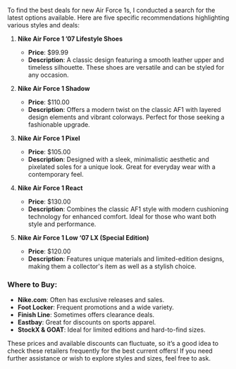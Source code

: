 To find the best deals for new Air Force 1s, I conducted a search for the latest options available. Here are five specific recommendations highlighting various styles and deals:

1. **Nike Air Force 1 ’07 Lifestyle Shoes**  
   - **Price**: $99.99  
   - **Description**: A classic design featuring a smooth leather upper and timeless silhouette. These shoes are versatile and can be styled for any occasion.

2. **Nike Air Force 1 Shadow**  
   - **Price**: $110.00  
   - **Description**: Offers a modern twist on the classic AF1 with layered design elements and vibrant colorways. Perfect for those seeking a fashionable upgrade.

3. **Nike Air Force 1 Pixel**  
   - **Price**: $105.00  
   - **Description**: Designed with a sleek, minimalistic aesthetic and pixelated soles for a unique look. Great for everyday wear with a contemporary feel.

4. **Nike Air Force 1 React**  
   - **Price**: $130.00  
   - **Description**: Combines the classic AF1 style with modern cushioning technology for enhanced comfort. Ideal for those who want both style and performance.

5. **Nike Air Force 1 Low ‘07 LX (Special Edition)**  
   - **Price**: $120.00  
   - **Description**: Features unique materials and limited-edition designs, making them a collector's item as well as a stylish choice.

### Where to Buy:
- **Nike.com**: Often has exclusive releases and sales.
- **Foot Locker**: Frequent promotions and a wide variety.
- **Finish Line**: Sometimes offers clearance deals.
- **Eastbay**: Great for discounts on sports apparel.
- **StockX & GOAT**: Ideal for limited editions and hard-to-find sizes.

These prices and available discounts can fluctuate, so it’s a good idea to check these retailers frequently for the best current offers! If you need further assistance or wish to explore styles and sizes, feel free to ask.